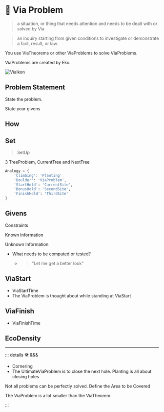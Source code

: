 # 🔻 <via>Via Problem</via>

> a situation, or thing that needs attention and needs to be dealt with or solved by Via

> an inquiry starting from given conditions to investigate or demonstrate a fact, result, or law.

You use ViaTheorems or other ViaProblems to solve ViaProblems.

ViaProblems are created by Eko.

![ViaIkon](/Via/Via_Ikon.png)

## Problem Statement

State the problem.

State your givens

## How

## Set

> SetUp

3 TreeProblem, CurrentTree and NextTree

```py
Analogy = {
    'Climbing': 'Planting'
    'Boulder': 'ViaProblem',
    'StartHold': 'CurrentSite',
    'BonusHold': 'SecondSite',
    'FinishHold': 'ThirdSite'
}
```

## Givens

Constraints

Known Information

Unknown Information

- What needs to be computed or tested?
    - > "Let me get a better look"

## ViaStart

- ViaStartTime
- The ViaProblem is thought about while standing at ViaStart

## ViaFinish

- ViaFinishTime

## <eko>EcoDensity</eko>

---

<!-- =================================================== -->
<!-- =================================================== -->
<!-- =================================================== -->
<!-- =================================================== -->
<!-- =================================================== -->
::: details 🛠 <dev>&&&</dev>

- Cornering
- The UltimateViaProblem is to close the next hole. Planting is all about closing holes

Not all problems can be perfectly solved.
Define the Area to be Covered

The ViaProblem is a lot smaller than the ViaTheorem

:::

